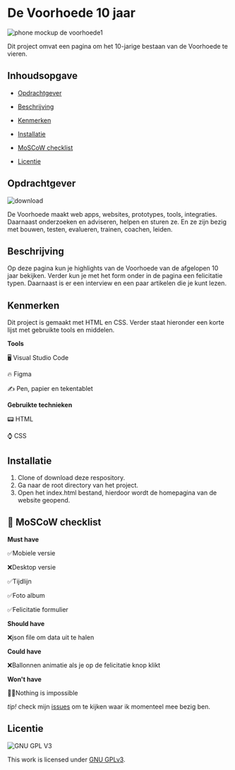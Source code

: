 
# De Voorhoede 10 jaar

![phone mockup de voorhoede1](https://user-images.githubusercontent.com/112861166/216025544-6846f632-9bde-4252-ab30-3823002b51c0.jpg)

Dit project omvat een pagina om het 10-jarige bestaan van de Voorhoede te vieren.

## Inhoudsopgave

* [Opdrachtgever](https://github.com/Demivdm/De-Voorhoede-10-jaar#opdrachtgever) 

* [Beschrijving](https://github.com/Demivdm/De-Voorhoede-10-jaar#beschrijving) 

* [Kenmerken](https://github.com/Demivdm/De-Voorhoede-10-jaar#kenmerken) 

* [Installatie](https://github.com/Demivdm/De-Voorhoede-10-jaar#installatie)

* [MoSCoW checklist](https://github.com/Demivdm/De-Voorhoede-10-jaar#-moscow-checklist)

* [Licentie](https://github.com/Demivdm/De-Voorhoede-10-jaar#licentie)


## Opdrachtgever

![download](https://user-images.githubusercontent.com/112861166/214814439-1e7208b5-2007-438d-9587-7788203da906.png)

De Voorhoede maakt web apps, websites, prototypes, tools, integraties. Daarnaast onderzoeken en adviseren, helpen en sturen ze. En ze zijn bezig met bouwen, testen, evalueren, trainen, coachen, leiden.

## Beschrijving

Op deze pagina kun je highlights van de Voorhoede van de afgelopen 10 jaar bekijken. Verder kun je met het form onder in de pagina een felicitatie typen. Daarnaast is er een interview en een paar artikelen die je kunt lezen.

## Kenmerken

Dit project is gemaakt met HTML en CSS. Verder staat hieronder een korte lijst met gebruikte tools en middelen.

**Tools**

🖥️ Visual Studio Code

🔥 Figma

✍ Pen, papier en tekentablet

**Gebruikte technieken**

📟 HTML

⌚ CSS

## Installatie

1. Clone of download deze respository.
2. Ga naar de root directory van het project.
3. Open het index.html bestand, hierdoor wordt de homepagina van de website geopend.

## 🎩 MoSCoW checklist

**Must have**
  
  ✅Mobiele versie
  
  ❌Desktop versie
  
  ✅Tijdlijn
  
  ✅Foto album
  
  ✅Felicitatie formulier

**Should have**

  ❌json file om data uit te halen

**Could have**

  ❌Ballonnen animatie als je op de felicitatie knop klikt

**Won't have**

  🦸‍♀️Nothing is impossible

_tip!_ check mijn [issues](https://github.com/Demivdm/De-Voorhoede-10-jaar/issues) om te kijken waar ik momenteel mee bezig ben.

## Licentie

![GNU GPL V3](https://www.gnu.org/graphics/gplv3-127x51.png)

This work is licensed under [GNU GPLv3](./LICENSE).
